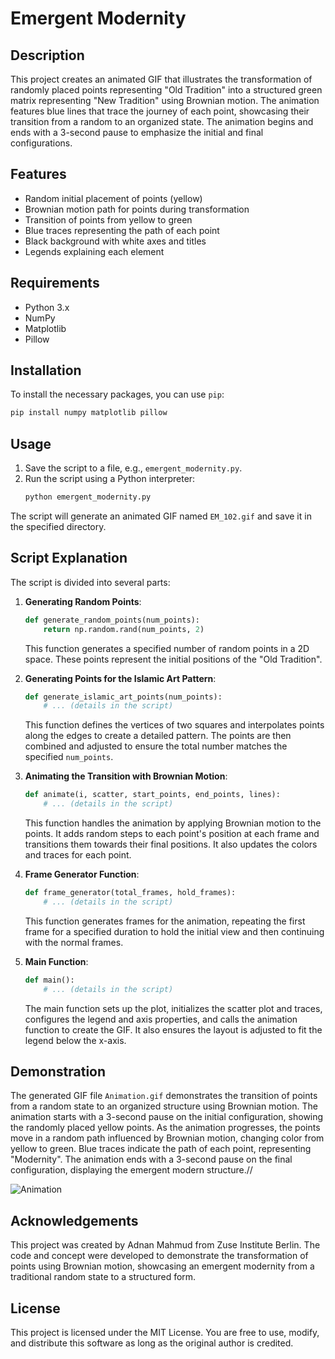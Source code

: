 
# Emergent Modernity

## Description
This project creates an animated GIF that illustrates the transformation of randomly placed points representing "Old Tradition" into a structured green matrix representing "New Tradition" using Brownian motion. The animation features blue lines that trace the journey of each point, showcasing their transition from a random to an organized state. The animation begins and ends with a 3-second pause to emphasize the initial and final configurations.

## Features
- Random initial placement of points (yellow)
- Brownian motion path for points during transformation
- Transition of points from yellow to green
- Blue traces representing the path of each point
- Black background with white axes and titles
- Legends explaining each element

## Requirements
- Python 3.x
- NumPy
- Matplotlib
- Pillow

## Installation
To install the necessary packages, you can use `pip`:
```bash
pip install numpy matplotlib pillow
```

## Usage
1. Save the script to a file, e.g., `emergent_modernity.py`.
2. Run the script using a Python interpreter:
   ```bash
   python emergent_modernity.py
   ```

The script will generate an animated GIF named `EM_102.gif` and save it in the specified directory.

## Script Explanation
The script is divided into several parts:

1. **Generating Random Points**:
    ```python
    def generate_random_points(num_points):
        return np.random.rand(num_points, 2)
    ```
    This function generates a specified number of random points in a 2D space. These points represent the initial positions of the "Old Tradition".

2. **Generating Points for the Islamic Art Pattern**:
    ```python
    def generate_islamic_art_points(num_points):
        # ... (details in the script)
    ```
    This function defines the vertices of two squares and interpolates points along the edges to create a detailed pattern. The points are then combined and adjusted to ensure the total number matches the specified `num_points`.

3. **Animating the Transition with Brownian Motion**:
    ```python
    def animate(i, scatter, start_points, end_points, lines):
        # ... (details in the script)
    ```
    This function handles the animation by applying Brownian motion to the points. It adds random steps to each point's position at each frame and transitions them towards their final positions. It also updates the colors and traces for each point.

4. **Frame Generator Function**:
    ```python
    def frame_generator(total_frames, hold_frames):
        # ... (details in the script)
    ```
    This function generates frames for the animation, repeating the first frame for a specified duration to hold the initial view and then continuing with the normal frames.

5. **Main Function**:
    ```python
    def main():
        # ... (details in the script)
    ```
    The main function sets up the plot, initializes the scatter plot and traces, configures the legend and axis properties, and calls the animation function to create the GIF. It also ensures the layout is adjusted to fit the legend below the x-axis.

## Demonstration
The generated GIF file `Animation.gif` demonstrates the transition of points from a random state to an organized structure using Brownian motion. The animation starts with a 3-second pause on the initial configuration, showing the randomly placed yellow points. As the animation progresses, the points move in a random path influenced by Brownian motion, changing color from yellow to green. Blue traces indicate the path of each point, representing "Modernity". The animation ends with a 3-second pause on the final configuration, displaying the emergent modern structure.//

![Animation](https://github.com/Adnan1729/Emergent_Modernity/assets/70011012/8354e2e3-6d1b-4fdb-9ad2-eee6f9aa518c)

## Acknowledgements
This project was created by Adnan Mahmud from Zuse Institute Berlin. The code and concept were developed to demonstrate the transformation of points using Brownian motion, showcasing an emergent modernity from a traditional random state to a structured form.

## License
This project is licensed under the MIT License. You are free to use, modify, and distribute this software as long as the original author is credited.
